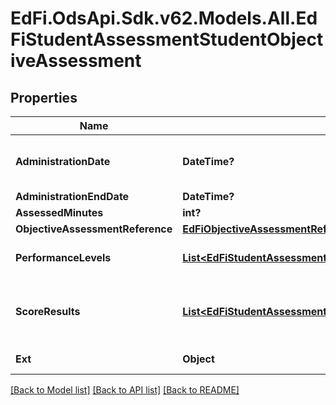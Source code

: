 # EdFi.OdsApi.Sdk.v62.Models.All.EdFiStudentAssessmentStudentObjectiveAssessment

## Properties

Name | Type | Description | Notes
------------ | ------------- | ------------- | -------------
**AdministrationDate** | **DateTime?** | The date and time an assessment was completed by the student. The use of ISO-8601 formats with a timezone designator (UTC or time offset) is recommended in order to prevent ambiguity due to time zones. | [optional] 
**AdministrationEndDate** | **DateTime?** | The date and time an assessment administration ended. | [optional] 
**AssessedMinutes** | **int?** | Reported time student was assessed in minutes. | [optional] 
**ObjectiveAssessmentReference** | [**EdFiObjectiveAssessmentReference**](EdFiObjectiveAssessmentReference.md) |  | 
**PerformanceLevels** | [**List&lt;EdFiStudentAssessmentStudentObjectiveAssessmentPerformanceLevel&gt;**](EdFiStudentAssessmentStudentObjectiveAssessmentPerformanceLevel.md) | An unordered collection of studentAssessmentStudentObjectiveAssessmentPerformanceLevels. The performance level(s) achieved for the objective assessment. | [optional] 
**ScoreResults** | [**List&lt;EdFiStudentAssessmentStudentObjectiveAssessmentScoreResult&gt;**](EdFiStudentAssessmentStudentObjectiveAssessmentScoreResult.md) | An unordered collection of studentAssessmentStudentObjectiveAssessmentScoreResults. A meaningful score or statistical expression of the performance of an individual. The results can be expressed as a number, percentile, range, level, etc. | [optional] 
**Ext** | **Object** | Extensions to the StudentAssessmentStudentObjectiveAssessment entity. | [optional] 

[[Back to Model list]](../README.md#documentation-for-models) [[Back to API list]](../README.md#documentation-for-api-endpoints) [[Back to README]](../README.md)

